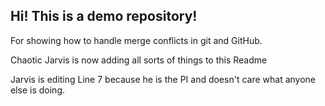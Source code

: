 ## Hi!  This is a demo repository! 

For showing how to handle merge conflicts in git and GitHub. 

Chaotic Jarvis is now adding all sorts of things to this Readme

Jarvis is editing Line 7 because he is the PI and doesn't care what anyone else is doing.